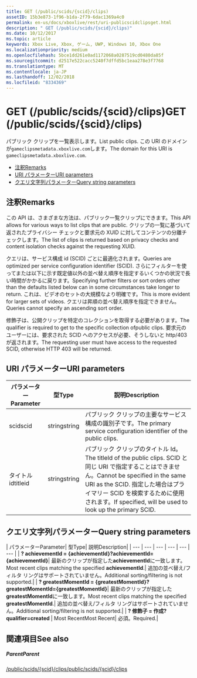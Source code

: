 ```yaml
---
title: GET (/public/scids/{scid}/clips)
assetID: 15b3e873-1f96-b1da-2f79-6dac1369a4c0
permalink: en-us/docs/xboxlive/rest/uri-publicscidclipsget.html
description: " GET (/public/scids/{scid}/clips)"
ms.date: 10/12/2017
ms.topic: article
keywords: Xbox Live, Xbox, ゲーム, UWP, Windows 10, Xbox One
ms.localizationpriority: medium
ms.openlocfilehash: 5bce1dd261e0ad1172068a0287519cd0480da85f
ms.sourcegitcommit: d2517e522cacc5240f7dffd5bc1eaa278e3f7768
ms.translationtype: MT
ms.contentlocale: ja-JP
ms.lasthandoff: 12/02/2018
ms.locfileid: "8334369"
---
```

# <a name="get-publicscidsscidclips"></a><span data-ttu-id="ac08e-104">GET (/public/scids/{scid}/clips)</span><span class="sxs-lookup"><span data-stu-id="ac08e-104">GET (/public/scids/{scid}/clips)</span></span>
<span data-ttu-id="ac08e-105">パブリック クリップを一覧表示します。</span><span class="sxs-lookup"><span data-stu-id="ac08e-105">List public clips.</span></span> <span data-ttu-id="ac08e-106">この URI のドメインが`gameclipsmetadata.xboxlive.com`します。</span><span class="sxs-lookup"><span data-stu-id="ac08e-106">The domain for this URI is `gameclipsmetadata.xboxlive.com`.</span></span>
 
  * [<span data-ttu-id="ac08e-107">注釈</span><span class="sxs-lookup"><span data-stu-id="ac08e-107">Remarks</span></span>](#ID4EV)
  * [<span data-ttu-id="ac08e-108">URI パラメーター</span><span class="sxs-lookup"><span data-stu-id="ac08e-108">URI parameters</span></span>](#ID4ECB)
  * [<span data-ttu-id="ac08e-109">クエリ文字列パラメーター</span><span class="sxs-lookup"><span data-stu-id="ac08e-109">Query string parameters</span></span>](#ID4ENB)
 
<a id="ID4EV"></a>

 
## <a name="remarks"></a><span data-ttu-id="ac08e-110">注釈</span><span class="sxs-lookup"><span data-stu-id="ac08e-110">Remarks</span></span>
 
<span data-ttu-id="ac08e-111">この API は、さまざまな方法は、パブリック一覧クリップにできます。</span><span class="sxs-lookup"><span data-stu-id="ac08e-111">This API allows for various ways to list clips that are public.</span></span> <span data-ttu-id="ac08e-112">クリップの一覧に基づいて返されたプライバシー チェックと要求元の XUID に対してコンテンツの分離チェックします。</span><span class="sxs-lookup"><span data-stu-id="ac08e-112">The list of clips is returned based on privacy checks and content isolation checks against the requesting XUID.</span></span>
 
<span data-ttu-id="ac08e-113">クエリは、サービス構成 id (SCID) ごとに最適化されます。</span><span class="sxs-lookup"><span data-stu-id="ac08e-113">Queries are optimized per service configuration identifier (SCID).</span></span> <span data-ttu-id="ac08e-114">さらにフィルターを使ってまたは以下に示す既定値以外の並べ替え順序を指定するいくつかの状況で長い時間がかかるに戻ります。</span><span class="sxs-lookup"><span data-stu-id="ac08e-114">Specifying further filters or sort orders other than the defaults listed below can in some circumstances take longer to return.</span></span> <span data-ttu-id="ac08e-115">これは、ビデオのセットの大規模なより明確です。</span><span class="sxs-lookup"><span data-stu-id="ac08e-115">This is more evident for larger sets of videos.</span></span> <span data-ttu-id="ac08e-116">クエリは昇順の並べ替え順序を指定できません。</span><span class="sxs-lookup"><span data-stu-id="ac08e-116">Queries cannot specify an ascending sort order.</span></span>
 
<span data-ttu-id="ac08e-117">修飾子は、公開クリップを特定のコレクションを取得する必要があります。</span><span class="sxs-lookup"><span data-stu-id="ac08e-117">The qualifier is required to get to the specific collection ofpublic clips.</span></span> <span data-ttu-id="ac08e-118">要求元のユーザーには、要求された SCID へのアクセスが必要、そうしないと http/403 が返されます。</span><span class="sxs-lookup"><span data-stu-id="ac08e-118">The requesting user must have access to the requested SCID, otherwise HTTP 403 will be returned.</span></span>
  
<a id="ID4ECB"></a>

 
## <a name="uri-parameters"></a><span data-ttu-id="ac08e-119">URI パラメーター</span><span class="sxs-lookup"><span data-stu-id="ac08e-119">URI parameters</span></span>
 
| <span data-ttu-id="ac08e-120">パラメーター</span><span class="sxs-lookup"><span data-stu-id="ac08e-120">Parameter</span></span>| <span data-ttu-id="ac08e-121">型</span><span class="sxs-lookup"><span data-stu-id="ac08e-121">Type</span></span>| <span data-ttu-id="ac08e-122">説明</span><span class="sxs-lookup"><span data-stu-id="ac08e-122">Description</span></span>| 
| --- | --- | --- | 
| <span data-ttu-id="ac08e-123">scid</span><span class="sxs-lookup"><span data-stu-id="ac08e-123">scid</span></span>| <span data-ttu-id="ac08e-124">string</span><span class="sxs-lookup"><span data-stu-id="ac08e-124">string</span></span>| <span data-ttu-id="ac08e-125">パブリック クリップの主要なサービス構成の識別子です。</span><span class="sxs-lookup"><span data-stu-id="ac08e-125">The primary service configuration identifier of the public clips.</span></span>| 
| <span data-ttu-id="ac08e-126">タイトル id</span><span class="sxs-lookup"><span data-stu-id="ac08e-126">titleid</span></span>| <span data-ttu-id="ac08e-127">string</span><span class="sxs-lookup"><span data-stu-id="ac08e-127">string</span></span>| <span data-ttu-id="ac08e-128">パブリック クリップのタイトル Id。</span><span class="sxs-lookup"><span data-stu-id="ac08e-128">The titleId of the public clips.</span></span> <span data-ttu-id="ac08e-129">SCID と同じ URI で指定することはできません。</span><span class="sxs-lookup"><span data-stu-id="ac08e-129">Cannot be specified in the same URI as the SCID.</span></span> <span data-ttu-id="ac08e-130">指定した場合はプライマリー SCID を検索するために使用されます。</span><span class="sxs-lookup"><span data-stu-id="ac08e-130">If specified, will be used to look up the primary SCID.</span></span>| 
  
<a id="ID4ENB"></a>

 
## <a name="query-string-parameters"></a><span data-ttu-id="ac08e-131">クエリ文字列パラメーター</span><span class="sxs-lookup"><span data-stu-id="ac08e-131">Query string parameters</span></span>
 
| <span data-ttu-id="ac08e-132">パラメーター</span><span class="sxs-lookup"><span data-stu-id="ac08e-132">Parameter</span></span>| <span data-ttu-id="ac08e-133">型</span><span class="sxs-lookup"><span data-stu-id="ac08e-133">Type</span></span>| <span data-ttu-id="ac08e-134">説明</span><span class="sxs-lookup"><span data-stu-id="ac08e-134">Description</span></span>| 
| --- | --- | --- | --- | --- | --- | 
| <b><span data-ttu-id="ac08e-135">? achievementId = {achievementId}</span><span class="sxs-lookup"><span data-stu-id="ac08e-135">?achievementId={achievementId}</span></span></b>| <span data-ttu-id="ac08e-136">最新のクリップが指定した<b>achievementId</b>に一致します。</span><span class="sxs-lookup"><span data-stu-id="ac08e-136">Most recent clips matching the specified <b>achievementId</b>.</span></span>| <span data-ttu-id="ac08e-137">追加の並べ替え/フィルタ リングはサポートされていません。</span><span class="sxs-lookup"><span data-stu-id="ac08e-137">Additional sorting/filtering is not supported.</span></span>| 
| <b><span data-ttu-id="ac08e-138">? greatestMomentId = {greatestMomentId}</span><span class="sxs-lookup"><span data-stu-id="ac08e-138">?greatestMomentId={greatestMomentId}</span></span></b>| <span data-ttu-id="ac08e-139">最新のクリップが指定した<b>greatestMomentId</b>に一致します。</span><span class="sxs-lookup"><span data-stu-id="ac08e-139">Most recent clips matching the specified <b>greatestMomentId</b>.</span></span>| <span data-ttu-id="ac08e-140">追加の並べ替え/フィルタ リングはサポートされていません。</span><span class="sxs-lookup"><span data-stu-id="ac08e-140">Additional sorting/filtering is not supported.</span></span>| 
| <b><span data-ttu-id="ac08e-141">? 修飾子 = 作成</span><span class="sxs-lookup"><span data-stu-id="ac08e-141">?qualifier=created</span></span> </b>| <span data-ttu-id="ac08e-142">Most Recent</span><span class="sxs-lookup"><span data-stu-id="ac08e-142">Most Recent</span></span>| <span data-ttu-id="ac08e-143">必須。</span><span class="sxs-lookup"><span data-stu-id="ac08e-143">Required.</span></span>| 
  
<a id="ID4EDD"></a>

 
## <a name="see-also"></a><span data-ttu-id="ac08e-144">関連項目</span><span class="sxs-lookup"><span data-stu-id="ac08e-144">See also</span></span>
 
<a id="ID4EFD"></a>

 
##### <a name="parent"></a><span data-ttu-id="ac08e-145">Parent</span><span class="sxs-lookup"><span data-stu-id="ac08e-145">Parent</span></span> 

[<span data-ttu-id="ac08e-146">/public/scids/{scid}/clips</span><span class="sxs-lookup"><span data-stu-id="ac08e-146">/public/scids/{scid}/clips</span></span>](uri-publicscidclips.md)

   